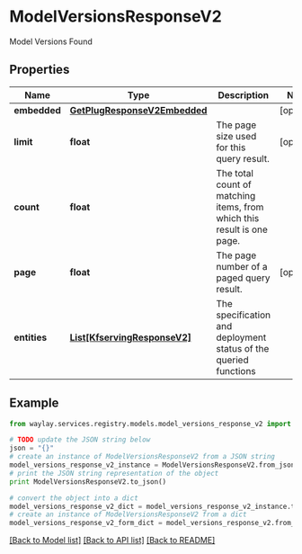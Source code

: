 # ModelVersionsResponseV2

Model Versions Found

## Properties

Name | Type | Description | Notes
------------ | ------------- | ------------- | -------------
**embedded** | [**GetPlugResponseV2Embedded**](GetPlugResponseV2Embedded.md) |  | [optional] 
**limit** | **float** | The page size used for this query result. | [optional] 
**count** | **float** | The total count of matching items, from which this result is one page. | 
**page** | **float** | The page number of a paged query result. | [optional] 
**entities** | [**List[KfservingResponseV2]**](KfservingResponseV2.md) | The specification and deployment status of the queried functions | 

## Example

```python
from waylay.services.registry.models.model_versions_response_v2 import ModelVersionsResponseV2

# TODO update the JSON string below
json = "{}"
# create an instance of ModelVersionsResponseV2 from a JSON string
model_versions_response_v2_instance = ModelVersionsResponseV2.from_json(json)
# print the JSON string representation of the object
print ModelVersionsResponseV2.to_json()

# convert the object into a dict
model_versions_response_v2_dict = model_versions_response_v2_instance.to_dict()
# create an instance of ModelVersionsResponseV2 from a dict
model_versions_response_v2_form_dict = model_versions_response_v2.from_dict(model_versions_response_v2_dict)
```
[[Back to Model list]](../README.md#documentation-for-models) [[Back to API list]](../README.md#documentation-for-api-endpoints) [[Back to README]](../README.md)


